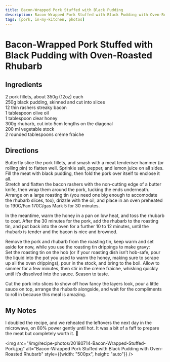 ```yaml
---
title: Bacon-Wrapped Pork Stuffed with Black Pudding
description: Bacon-Wrapped Pork Stuffed with Black Pudding with Oven-Roasted Rhubarb
tags: [pork, in-my-kitchen, photos]
---
```


# Bacon-Wrapped Pork Stuffed with Black Pudding with Oven-Roasted Rhubarb

## Ingredients
2 pork fillets, about 350g (12oz) each  
250g black pudding, skinned and cut into slices  
12 thin rashers streaky bacon  
1 tablespoon olive oil  
1 tablespoon clear honey  
300g rhubarb, cut into 5cm lengths on the diagonal  
200 ml vegetable stock  
2 rounded tablespoons crème fraîche

## Directions
Butterfly slice the pork fillets, and smash with a meat tenderiser hammer (or rolling pin) to flatten well. Sprinkle salt, pepper, and lemon juice on all sides. Fill the meat with black pudding, then fold the pork over itself to enclose it all.  
Stretch and flatten the bacon rashers with the non-cutting edge of a butter knife, then wrap them around the pork, tucking the ends underneath.  
Arrange on a large roasting tin (you need one big enough to accomodate the rhubarb slices, too), drizzle with the oil, and place in an oven preheated to 190C/Fan 170C/gas Mark 5 for 30 minutes.

In the meantime, warm the honey in a pan on low heat, and toss the rhubarb to coat. After the 30 minutes for the pork, add the rhubarb to the roasting tin, and put back into the oven for a further 10 to 12 minutes, until the rhubarb is tender and the bacon is nice and browned.

Remove the pork and rhubarb from the roasting tin, keep warm and set aside for now, while you use the roasting tin drippings to make gravy:  
Set the roasting tin on the hob (or if your roasting dish isn’t hob-safe, pour the liquid into the pot you used to warm the honey, making sure to scrape up all the oven drippings), pour in the stock, and bring to the boil. Allow to simmer for a few minutes, then stir in the crème fraîche, whisking quickly until it’s dissolved into the sauce. Season to taste.

Cut the pork into slices to show off how fancy the layers look, pour a little sauce on top, arrange the rhubarb alongside, and wait for the compliments to roll in because this meal is amazing.

## My Notes
I doubled the recipe, and we reheated the leftovers the next day in the microwave, on 80% power gently until hot. It was a bit of a faff to prepare the meat but completely worth it. 🙂

<img src="/img/recipe-photos/20180714-Bacon-Wrapped-Stuffed-Pork.jpg" alt="Bacon-Wrapped Pork Stuffed with Black Pudding with Oven-Roasted Rhubarb" style={{width: "500px", height: "auto"}} />

